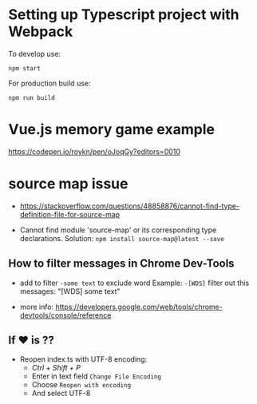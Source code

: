 # Setting up Typescript project with Webpack

To develop use:
```text
npm start
```

For production build use:
```text
npm run build
```

# Vue.js memory game example
https://codepen.io/roykn/pen/oJoqGy?editors=0010

# source map issue
* https://stackoverflow.com/questions/48858876/cannot-find-type-definition-file-for-source-map

* Cannot find module 'source-map' or its corresponding type declarations.
  Solution:
  `npm install source-map@latest --save`

## How to filter messages in Chrome Dev-Tools
* add to filter `-some text` to exclude word
  Example: `-[WDS]`
  filter out this messages: "[WDS] some text"

* more info: 
  https://developers.google.com/web/tools/chrome-devtools/console/reference

## If ❤️ is ??
* Reopen index.ts with UTF-8 encoding:
  * *Ctrl + Shift + P*
  * Enter in text field `Change File Encoding`
  * Choose `Reopen with encoding`
  * And select UTF-8
